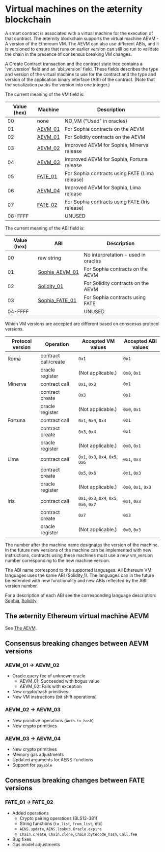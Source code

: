 # Virtual machines on the æternity blockchain

A smart contract is associated with a virtual machine for the execution of that
contract. The æternity blockchain supports the virtual machine AEVM - A version
of the Ethereum VM. The AEVM can also use different ABIs, and it is versioned to
ensure that runs on earlier version can still be run to validate the chain in
the presence of consensus breaking VM changes.

A Create Contract transaction and the contract state tree contains a
'vm_version' field and an 'abi_version' field. These fields describes the type
and version of the virtual machine to use for the contract and the type and
version of the application binary interface (ABI) of the contract. (Note that
the serialization packs the version into one integer.)

The current meaning of the VM field is:

| Value (hex) | Machine            | Description                                    |
|-------------|--------------------|------------------------------------------------|
|          00 | none               | NO_VM ("Used" in oracles)                      |
|          01 | [AEVM_01](aevm.md) | For Sophia contracts on the AEVM               |
|          02 | [AEVM_01](aevm.md) | For Solidity contracts on the AEVM             |
|          03 | [AEVM_02](aevm.md) | Improved AEVM for Sophia, Minerva release      |
|          04 | [AEVM_03](aevm.md) | Improved AEVM for Sophia, Fortuna release      |
|          05 | [FATE_01](fate.md) | For Sophia contracts using FATE (Lima release) |
|          06 | [AEVM_04](aevm.md) | Improved AEVM for Sophia, Lima release         |
|          07 | [FATE_02](fate.md) | For Sophia contracts using FATE (Iris release) |
|     08-FFFF |                    | UNUSED                                         |

The current meaning of the ABI field is:

| Value (hex) | ABI                                            | Description                         |
|-------------|------------------------------------------------|-------------------------------------|
|          00 | raw string                                     | No interpretation - used in oracles |
|          01 | [Sophia_AEVM_01](aevm.md#the-sophia_aevm_01-abi) | For Sophia contracts on the AEVM    |
|          02 | [Solidity_01](solidity.md#the-solidity_01-abi) | For Solidity contracts on the AEVM  |
|          03 | [Sophia_FATE_01](fate.md)                      | For Sophia contracts using FATE     |
|     04-FFFF |                                                | UNUSED                              |

Which VM versions are accepted are different based on consensus protocol versions.

| Protocol version | Operation            | Accepted VM values                       | Accepted ABI values |
|------------------|----------------------|------------------------------------------|---------------------|
| Roma             | contract call/create | `0x1`                                    | `0x1`               |
|                  | oracle register      | (Not applicable.)                        | `0x0`, `0x1`        |
| Minerva          | contract call        | `0x1`, `0x3`                             | `0x1`               |
|                  | contract create      | `0x3`                                    | `0x1`               |
|                  | oracle register      | (Not applicable.)                        | `0x0`, `0x1`        |
| Fortuna          | contract call        | `0x1`, `0x3`, `0x4`                      | `0x1`               |
|                  | contract create      | `0x3`, `0x4`                             | `0x1`               |
|                  | oracle register      | (Not applicable.)                        | `0x0`, `0x1`        |
| Lima             | contract call        | `0x1`, `0x3`, `0x4`, `0x5`, `0x6`        | `0x1`, `0x3`        |
|                  | contract create      | `0x5`, `0x6`                             | `0x1`, `0x3`        |
|                  | oracle register      | (Not applicable.)                        | `0x0`, `0x1`, `0x3` |
| Iris             | contract call        | `0x1`, `0x3`, `0x4`, `0x5`, `0x6`, `0x7` | `0x1`, `0x3`        |
|                  | contract create      | `0x7`                                    | `0x3`               |
|                  | oracle register      | (Not applicable.)                        | `0x0`, `0x3`        |

The number after the machine name designates the version of the machine.
In the future new versions of the machine can be implemented with new instructions,
contracts using these machines must use a new vm_version number corresponding
to the new machine version.

The ABI name correspond to the supported languages. All Ethereum VM languages
uses the same ABI (Solidity_1). The languages can in the future be extended
with new functionality and new ABIs reflected by the ABI version number.

For a description of each ABI see the corresponding language description:
[Sophia](https://github.com/aeternity/aesophia),
[Solidity](solidity.md).

## The æternity Ethereum virtual machine AEVM
See [The AEVM](./aevm.md).

## Consensus breaking changes between AEVM versions
### AEVM_01 -> AEVM_02
* Oracle query fee of unknown oracle
  * AEVM_01: Succeeded with bogus value
  * AEVM_02: Fails with exception
* New crypto/hash primitives
* New VM instructions (bit shift operations)

### AEVM_02 -> AEVM_03
* New primitive operations (`Auth.tx_hash`)
* New crypto primitives

### AEVM_03 -> AEVM_04
* New crypto primitives
* Memory gas adjustments
* Updated arguments for AENS-functions
* Support for `payable`

## Consensus breaking changes between FATE versions
### FATE_01 -> FATE_02
* Added operations
  * Crypto pairing operations (BLS12-381)
  * String functions (`to_list`, `from_list`, etc)
  * `AENS.update`, `AENS.lookup`, `Oracle.expire`
  * `Chain.create`, `Chain.clone`, `Chain.bytecode_hash`, `Call.fee`
* Bug fixes
* Gas model adjustments

